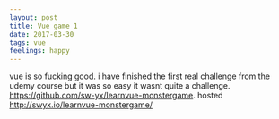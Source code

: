 ```yaml
---
layout: post
title: Vue game 1
date: 2017-03-30
tags: vue
feelings: happy
---
```


vue is so fucking good. i have finished the first real challenge from the udemy course but it was so easy it wasnt quite a challenge. <https://github.com/sw-yx/learnvue-monstergame>. hosted <http://swyx.io/learnvue-monstergame/>
